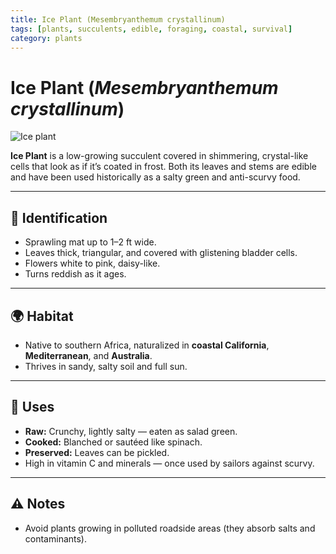 ```yaml
---
title: Ice Plant (Mesembryanthemum crystallinum)
tags: [plants, succulents, edible, foraging, coastal, survival]
category: plants
---
```


# Ice Plant (*Mesembryanthemum crystallinum*)

![Ice plant](plants/images/ice_plant.jpg)

**Ice Plant** is a low-growing succulent covered in shimmering, crystal-like cells that look as if it’s coated in frost. Both its leaves and stems are edible and have been used historically as a salty green and anti-scurvy food.

---

## 🌱 Identification
- Sprawling mat up to 1–2 ft wide.  
- Leaves thick, triangular, and covered with glistening bladder cells.  
- Flowers white to pink, daisy-like.  
- Turns reddish as it ages.

---

## 🌍 Habitat
- Native to southern Africa, naturalized in **coastal California**, **Mediterranean**, and **Australia**.  
- Thrives in sandy, salty soil and full sun.

---

## 🍴 Uses
- **Raw:** Crunchy, lightly salty — eaten as salad green.  
- **Cooked:** Blanched or sautéed like spinach.  
- **Preserved:** Leaves can be pickled.  
- High in vitamin C and minerals — once used by sailors against scurvy.

---

## ⚠️ Notes
- Avoid plants growing in polluted roadside areas (they absorb salts and contaminants).  
